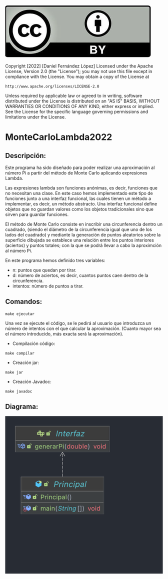 ![Copyright.png](Copyright.png)

Copyright [2022] [Daniel Fernández López]
Licensed under the Apache License, Version 2.0 (the "License");
you may not use this file except in compliance with the License.
You may obtain a copy of the License at

    http://www.apache.org/licenses/LICENSE-2.0

Unless required by applicable law or agreed to in writing, software distributed
under the License is distributed on an "AS IS" BASIS, WITHOUT WARRANTIES OR CONDITIONS
OF ANY KIND, either express or implied. See the License for the specific language governing
permissions and limitations under the License.

# MonteCarloLambda2022

## Descripción:

Este programa ha sido diseñado para poder realizar una aproximación al número Pi a partir del método de Monte Carlo
aplicando expresiones Lambda.

Las expresiones lambda son funciones anónimas, es decir, funciones que no necesitan una clase.
En este caso hemos implementado este tipo de funciones junto a una interfaz funcional, las cuales tienen un método a implementar,
es decir, un método abstracto. Una interfaz funcional define objetos que no guardan valores como los objetos tradicionales sino 
que sirven para guardar funciones.

El método de Monte Carlo consiste en inscribir una circunferencia dentro un cuadrado, (siendo el diámetro de la circunferencia
igual que uno de los lados del cuadrado) y mediante la generación de puntos aleatorios sobre la superficie dibujada se establece
una relación entre los puntos interiores (aciertos) y puntos totales; con la que se podrá llevar a cabo la aproximción al número Pi.

En este programa hemos definido tres variables:
- n: puntos que quedan por tirar.
- d: número de aciertos, es decir, cuantos puntos caen dentro de la circunferencia.
- intentos: número de puntos a tirar.

## Comandos:

```shell
make ejecutar
```
Una vez se ejecute el código, se le pedirá al usuario que introduzca un número
de intentos con el que calcular la aproximación. (Cuanto mayor sea el número
introducido, más exacta será la aproximación).

* Compilación código:
```shell
make compilar
```

* Creación jar:
```shell
make jar 
```

* Creación Javadoc:
```shell
make javadoc
```
## Diagrama:

![Copyright.png](diagrama.png)
